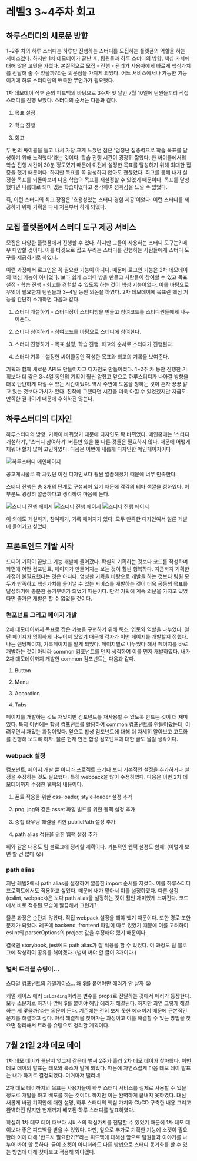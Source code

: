 # 레벨3 3~4주차 회고

## 하루스터디의 새로운 방향

1~2주 차의 하루 스터디는 하루만 진행하는 스터디를 모집하는 플렛폼의 역할을 하는 서비스였다. 하지만 1차 데모데이가 끝난 후, 팀원들과 하루 스터디의 방향, 핵심 가치에 대해 많은 고민을 가졌다. 본질적으로 모집 - 진행 - 관리가 사용자에게 빠르게 핵심가치를 전달해 줄 수 있을까?라는 의문점을 가지게 되었다. 어느 서비스에서나 가능한 기능이기에 하루 스터디만의 뾰족한 무언가가 필요했다.

1차 데모데이 직후 준의 피드백의 바탕으로 3주차 첫 날인 7월 10일에 팀원들끼리 직접 스터디를 진행 보았다. 스터디의 순서는 다음과 같다.

1. 목표 설정

2. 학습 진행

3. 회고

두 번의 싸이클을 돌고 나서 가장 크게 느꼈던 점은 '엄청난 집중력으로 학습 목표를 달성하기 위해 노력했다'라는 것이다. 학습 진행 시간이 굉장히 짧았다. 한 싸이클에서의 학습 진행 시간이 30분 정도였기 때문에 이전에 설정한 목표를 달성하기 위해 최대한 집중을 했기 때문이다. 하지만 목표를 꼭 달성하지 않아도 괜찮았다. 회고를 통해 내가 설정한 목표를 되돌아보며 다음 학습의 목표를 재설정할 수 있었기 때문이다. 목표를 달성했다면 나름대로 의미 있는 학습이었다고 생각하여 성취감을 느낄 수 있었다.

즉, 이런 스터디의 최고 장점은 '효용성있는 스터디 경험 제공'이었다. 이런 스터디를 제공하기 위해 기획을 다시 처음부터 하게 되었다.

## 모집 플렛폼에서 스터디 도구 제공 서비스

모집은 다양한 플랫폼에서 진행할 수 있다. 하지만 그들이 사용하는 스터디 도구는? 매우 다양할 것이다. 이를 타깃으로 잡고 우리는 스터디를 진행하는 사람들에게 스터디 도구를 제공하기로 하였다.

이런 과정에서 로그인은 꼭 필요한 기능이 아니다. 때문에 로그인 기능은 2차 데모데이의 핵심 기능이 아니었다. 보다 쉽게 스터디 방을 만들고 사람들이 참여할 수 있고 목표 설정 - 학습 진행 - 회고를 경험할 수 있도록 하는 것이 핵심 기능이었다. 이를 바탕으로 무엇이 필요한지 팀원들과 3~4일 동안 의논을 하였다. 2차 데모데이에 목표란 핵심 기능을 간단히 소개하면 다음과 같다.

1. 스터디 개설하기 - 스터디장이 스터디방을 만들고 참여코드를 스티디원들에게 나누어준다.

2. 스터디 참여하기 - 참여코드를 바탕으로 스터디에 참여한다.

3. 스터디 진행하기 - 목표 설정, 학습 진행, 회고의 순서로 스터디가 진행된다.

4. 스터디 기록 - 설정한 싸이클동안 작성한 목표와 회고의 기록을 보여준다.

기획과 함께 새로운 API도 만들어지고 디자인도 만들어졌다. 1~2주 차 동안 진행한 기획보다 더 짧은 3~4일 동안의 기획이 훨씬 알찼고 앞으로 하루스터디가 나아갈 방향을 더욱 탄탄하게 다질 수 있는 시간이었다. 역시 주변에 도움을 청하는 것이 혼자 끙끙 앓고 있는 것보다 가치가 있다. 진작에 그랬다면 시간을 더욱 아낄 수 있었겠지만 지금도 만족한 결과이기 때문에 후회하진 않는다.

## 하루스터디의 디자인

하루스터디의 방향, 기획이 바뀌었기 때문에 디자인도 확 바뀌었다. 메인홈에는 '스터디 개설하기', '스터디 참여하기' 버튼만 있을 뿐 다른 것들은 필요하지 않다. 때문에 어떻게 채워야 할지 많이 고민하였다. 다음은 이번에 새롭게 디자인한 메인페이지이다

![하루스터디 메인페이지](https://img1.daumcdn.net/thumb/R1280x0/?scode=mtistory2&fname=https%3A%2F%2Fblog.kakaocdn.net%2Fdn%2Fc08KdD%2Fbtso6phgbrR%2FUGt9dJkulfqz7IxUknnGUK%2Fimg.png)

공고게시물로 꽉 차있던 이전 디자인보다 훨씬 깔끔해졌기 때문에 너무 만족한다.

스터디 진행은 총 3개의 단계로 구성되어 있기 때문에 각각의 테마 색깔을 정하였다. 이 부분도 굉장히 깔끔하다고 생각하여 마음에 든다.

![스터디 진행 페이지](https://img1.daumcdn.net/thumb/R1280x0/?scode=mtistory2&fname=https%3A%2F%2Fblog.kakaocdn.net%2Fdn%2FbCQvLl%2Fbtso08HOzN7%2FWj86hcKIWH8FffKAootyHk%2Fimg.png)
![스터디 진행 페이지](https://img1.daumcdn.net/thumb/R1280x0/?scode=mtistory2&fname=https%3A%2F%2Fblog.kakaocdn.net%2Fdn%2FdfwhYq%2Fbtso6MQYzz5%2FifxTcaBIG9c2m3ga8ZyEVK%2Fimg.png)
![스터디 진행 페이지](https://img1.daumcdn.net/thumb/R1280x0/?scode=mtistory2&fname=https%3A%2F%2Fblog.kakaocdn.net%2Fdn%2FbFtzwG%2Fbtso09mnRV0%2FI1rnia1ad3rFWjscepol41%2Fimg.png)

이 외에도 개설하기, 참여하기, 기록 페이지가 있다. 모두 만족한 디자인여서 얼른 개발에 들어가고 싶었다.

## 프론트엔드 개발 시작

드디어 기획이 끝났고 기능 개발에 들어갔다. 확실히 기획하는 것보다 코드를 작성하며 화면에 어떤 컴포넌트, 페이지가 만들어지는 보는 것이 훨씬 행복하다. 지금까지 기획한 과정이 불필요했다는 것은 아니다. 엉성한 기획을 바탕으로 개발을 하는 것보다 팀원 모두가 만족하고 핵심가치를 들어낼 수 있는 서비스를 개발하는 것이 더욱 공동의 목표를 달성하기에 충분한 동기부여가 되었기 때문이다. 만약 기획에 계속 의문을 가지고 있었다면 즐거운 개발은 할 수 없었을 것이다.

### 컴포넌트 그리고 페이지 개발

2차 데모데이까지 목표로 잡은 기능을 구현하기 위해 룩소, 엽토와 역할을 나누었다. 일단 페이지가 명확하게 나누어져 있었기 때문에 각자가 어떤 페이지를 개발할지 정했다. 나는 렌딩페이지, 기록페이지를 맡게 되었다. 페이지별로 나누었다 해서 페이지를 바로 개발하는 것이 아니라 common 컴포넌트를 먼저 생각하여 이를 먼저 개발하였다. 내가 2차 데모데이까지 개발한 common 컴포넌트는 다음과 같다.

1. Button

2. Menu

3. Accordion

4. Tabs

페이지를 개발하는 것도 재밌지만 컴포넌트를 재사용할 수 있도록 만드는 것이 더 재미있다. 특히 이번에는 합성 컴포넌트를 활용하여 common 컴포넌트를 만들어봤는데, 어려우면서 재밌는 과정이었다. 앞으로 합성 컴포넌트에 대해 더 자세히 알아보고 고도화를 진행해 보도록 하자. 물론 현재 만든 합성 컴포넌트에 대한 글도 올릴 생각이다.

### webpack 설정

컴포넌트, 페이지 개발 뿐 아니라 프로젝트 초기다 보니 기본적인 설정을 추가하거나 설정을 수정하는 것도 필요했다. 특히 webpack을 많이 수정하였다. 다음은 이번 2차 데모데이까지 수정한 웹팩의 내용이다.

1. 폰트 적용을 위한 css-loader, style-loader 설정 추가

2. png, jpg와 같은 asset 파일 빌드를 위한 웹팩 설정 추가

3. 중첩 라우팅 해결을 위한 publicPath 설정 추가

4. path alias 적용을 위한 웹팩 설정 추가

위와 같은 내용도 팀 블로그에 정리할 계획이다. 기본적인 웹팩 설정도 함께! (이렇게 보면 할 건 많다 😭)

### path alias

지난 레벨2에서 path alias을 설정하여 깔끔한 import 순서를 지켰다. 이를 하루스터디 프로젝트에서도 적용하고 싶었다. 때문에 내가 맡아서 이를 설정하였다. 다른 설정(eslint, webpack)은 보다 path alias을 설정하는 것이 훨씬 재미있게 느껴진다. 코드에서 바로 적용된 모습이 깔끔해서 그런가?

물론 과정은 순탄치 않았다. 직접 webpack 설정을 해야 했기 때문이다. 또한 경로 또한 문제가 되었다. 레포에 backend, frontend 파일이 따로 있었기 때문에 이를 고려하여 eslint의 parserOptions의 project 값을 수정해야 했기 때문이다.

결국엔 storybook, jest에도 path alias가 잘 적용을 할 수 있었다. 이 과정도 팀 블로그에 작성하여 공유를 해야겠다. (벌써 써야 할 글이 3개이다.)

### 벌써 트러블 슈팅이...

스타일 컴포넌트의 카멜케이스... 왜 $를 붙여야만 에러가 안 날까 😭

케멀 케이스 에러
`isLoading`이라는 변수를 props로 전달하는 것에서 에러가 등장한다. 모두 소문자로 하거나 앞에 $를 붙여야 해당 에러가 해결된다. 하지만 과연 그렇게 해결하는 게 맞을까?라는 의문이 든다. 기존에는 전혀 보지 못한 에러이기 때문에 근본적인 문제를 해결하고 싶다. 아직 해결책을 찾아가는 과정이고 이를 해결할 수 있는 방법을 찾으면 정리해서 트러블 슈팅으로 정리할 계획이다.

## 7월 21일 2차 데모 데이

1차 데모 데이가 끝난지 엊그제 같은데 벌써 2주가 흘러 2차 데모 데이가 찾아왔다. 이번 데모 데이의 발표는 테오와 룩소가 맡게 되었다. 때문에 자연스럽게 다음 데모 데이 발표는 내가 하기로 결정되었다. 이거마저 떨리네

2차 데모 데이까지의 목표는 사용자들이 하루 스터디 서비스를 실제로 사용할 수 있을 정도로 개발을 하고 배포를 하는 것이다. 하지만 이는 완벽하게 끝내지 못하였다. 대신 새롭게 바뀐 기획안에 대한 설명, 하루 스터디의 핵심 가치와 CI/CD 구축한 내용 그리고 완벽하진 않지만 현재까지 배포된 하루 스터디를 발표하였다.

확실히 1차 데모 데이 때보다 서비스의 핵심가치를 전달할 수 있었기 때문에 1차 데모 데이보다 좋은 피드백을 받을 수 있었다. 다만, 앞으로 추가로 기획한 기능에 소켓이 필요한데 이에 대해 '반드시 필요한가?'라는 피드백에 대해선 앞으로 팀원들과 이야기를 나누어 봐야 할 듯하다. 굳이 소켓이 아니더라도 다른 방법으로 스터디 동기화를 할 수 있는 방법에 대해 찾아보고 적용해 봐야겠다.
